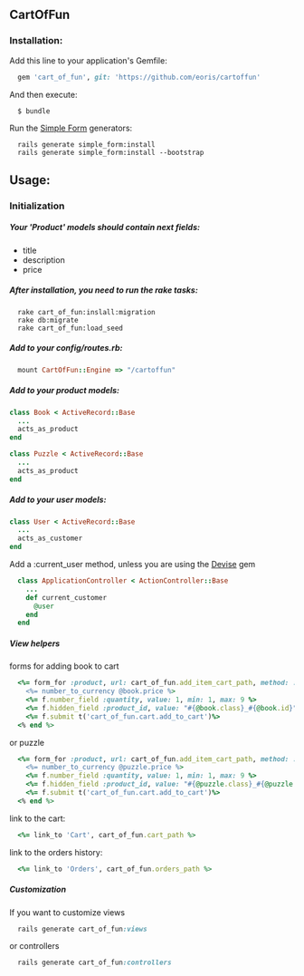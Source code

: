 ## CartOfFun

### Installation:
Add this line to your application's Gemfile:

```ruby
  gem 'cart_of_fun', git: 'https://github.com/eoris/cartoffun'
```

And then execute:
```
  $ bundle
```

Run the [Simple Form](https://github.com/plataformatec/simple_form) generators:
```
  rails generate simple_form:install
  rails generate simple_form:install --bootstrap
```

## Usage:

### Initialization

##### Your 'Product' models should contain next fields:
  - title
  - description
  - price

##### After installation, you need to run the rake tasks:
```
  rake cart_of_fun:inslall:migration
  rake db:migrate
  rake cart_of_fun:load_seed
```

##### Add to your config/routes.rb:
```ruby
  mount CartOfFun::Engine => "/cartoffun"
```

##### Add to your product models:
```ruby
class Book < ActiveRecord::Base
  ...
  acts_as_product
end
```

```ruby
class Puzzle < ActiveRecord::Base
  ...
  acts_as_product
end
```

##### Add to your user models:
```ruby
class User < ActiveRecord::Base
  ...
  acts_as_customer
end
```

Add a :current_user method, unless you are using the [Devise](https://github.com/plataformatec/devise) gem
```ruby
  class ApplicationController < ActionController::Base
    ...
    def current_customer
      @user
    end
  end
```

##### View helpers
forms for adding book to cart
```ruby
  <%= form_for :product, url: cart_of_fun.add_item_cart_path, method: :post do |f| %>
    <%= number_to_currency @book.price %>
    <%= f.number_field :quantity, value: 1, min: 1, max: 9 %>
    <%= f.hidden_field :product_id, value: "#{@book.class}_#{@book.id}" %>
    <%= f.submit t('cart_of_fun.cart.add_to_cart')%>
  <% end %>
```

or puzzle
```ruby
  <%= form_for :product, url: cart_of_fun.add_item_cart_path, method: :post do |f| %>
    <%= number_to_currency @puzzle.price %>
    <%= f.number_field :quantity, value: 1, min: 1, max: 9 %>
    <%= f.hidden_field :product_id, value: "#{@puzzle.class}_#{@puzzle.id}" %>
    <%= f.submit t('cart_of_fun.cart.add_to_cart')%>
  <% end %>
```

link to the cart:
```ruby
  <%= link_to 'Cart', cart_of_fun.cart_path %>
```

link to the orders history:
```ruby
  <%= link_to 'Orders', cart_of_fun.orders_path %>
```

##### Customization
If you want to customize views
```ruby
  rails generate cart_of_fun:views
```
or controllers
```ruby
  rails generate cart_of_fun:controllers
```
